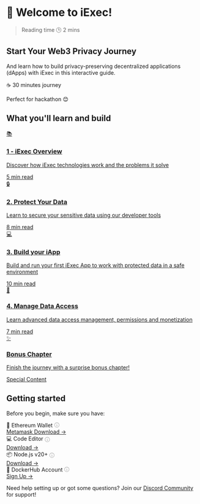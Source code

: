 # 👋 Welcome to iExec!

> Reading time 🕒 2 mins

<div class="hero">
  <div >
    <h2>Start Your Web3 Privacy Journey</h2>
    <p>And learn how to build privacy-preserving decentralized applications (dApps) with iExec in this interactive guide.</p>
    <div class="hero-time">
      <span class="hero-time-badge ">☕ 30 minutes journey</span>
      <p>Perfect for hackathon 😊</p>
    </div>
  </div>
</div>

## What you'll learn and build

<div class="journey-grid">
  <a href="./1-overview" class="journey-card">
    <div class="card-icon">📚</div>
    <div class="card-content">
      <h3>1 - iExec Overview</h3>
      <p>Discover how iExec technologies work and the problems it solve</p>
      <div class="time-wrapper">
        <span class="time-estimate">5 min read</span>
      </div>
    </div>
  </a>

  <a href="./2-protectData" class="journey-card">
    <div class="card-icon">🔒</div>
    <div class="card-content">
      <h3>2. Protect Your Data</h3>
      <p>Learn to secure your sensitive data using our developer tools</p>
      <div class="time-wrapper">
        <span class="time-estimate">8 min read</span>
      </div>
    </div>
  </a>

  <a href="./3-useProtectedData" class="journey-card">
    <div class="card-icon">💻</div>
    <div class="card-content">
      <h3>3. Build your iApp</h3>
      <p>Build and run your first iExec App to work with protected data in a safe environment</p>
      <div class="time-wrapper">
        <span class="time-estimate">10 min read</span>
      </div>
    </div>
  </a>
    
  <a href="./4-manageDataAccess" class="journey-card">
    <div class="card-icon">🔑</div>
    <div class="card-content">
      <h3>4. Manage Data Access</h3>
      <p>Learn advanced data access management, permissions and monetization</p>
      <div class="time-wrapper">
        <span class="time-estimate">7 min read</span>
      </div>
    </div>
  </a>
  
  <a href="./5-suprise" class="journey-card special">
    <div class="card-icon">✨</div>
    <div class="card-content">
      <h3>Bonus Chapter</h3>
      <p>Finish the journey with a surprise bonus chapter!</p>
      <div class="time-wrapper">
        <span class="surprise-badge">Special Content</span>
      </div>
    </div>
  </a>
</div>

## Getting started

Before you begin, make sure you have:

<div class="requirements-list">
  <div class="requirement-item">
    <div class="req-title">🦊 Ethereum Wallet <div class="tooltip-container"><svg class="info-icon" viewBox="0 0 24 24" width="14" height="14"><path fill="currentColor" d="M13 7.5a1 1 0 11-2 0 1 1 0 012 0zm-3 3.75a.75.75 0 01.75-.75h1.5a.75.75 0 01.75.75v4.25h.75a.75.75 0 010 1.5h-3a.75.75 0 010-1.5h.75V12h-.75a.75.75 0 01-.75-.75z"/><path fill="currentColor" fill-rule="evenodd" d="M12 1C5.925 1 1 5.925 1 12s4.925 11 11 11 11-4.925 11-11S18.075 1 12 1zM2.5 12a9.5 9.5 0 1119 0 9.5 9.5 0 01-19 0z"/></svg><span class="tooltip-text">Required to interact with blockchain features, manage your data access permissions, and handle transactions on the iExec platform</span></div></div>
    <a target="_blank" href="https://chromewebstore.google.com/detail/metamask/nkbihfbeogaeaoehlefnkodbefgpgknn">Metamask Download →</a>
  </div>
  
  <div class="requirement-item">
    <div class="req-title">💻 Code Editor <div class="tooltip-container"><svg class="info-icon" viewBox="0 0 24 24" width="14" height="14"><path fill="currentColor" d="M13 7.5a1 1 0 11-2 0 1 1 0 012 0zm-3 3.75a.75.75 0 01.75-.75h1.5a.75.75 0 01.75.75v4.25h.75a.75.75 0 010 1.5h-3a.75.75 0 010-1.5h.75V12h-.75a.75.75 0 01-.75-.75z"/><path fill="currentColor" fill-rule="evenodd" d="M12 1C5.925 1 1 5.925 1 12s4.925 11 11 11 11-4.925 11-11S18.075 1 12 1zM2.5 12a9.5 9.5 0 1119 0 9.5 9.5 0 01-19 0z"/></svg><span class="tooltip-text">If you want to have a more detailed look at the iAppcode, you can use this editor</span></div></div>
    <a target="_blank" href="https://code.visualstudio.com/"> Download →</a>
  </div>
  
  <div class="requirement-item">
    <div class="req-title">📦 Node.js v20+ <div class="tooltip-container"><svg class="info-icon" viewBox="0 0 24 24" width="14" height="14"><path fill="currentColor" d="M13 7.5a1 1 0 11-2 0 1 1 0 012 0zm-3 3.75a.75.75 0 01.75-.75h1.5a.75.75 0 01.75.75v4.25h.75a.75.75 0 010 1.5h-3a.75.75 0 010-1.5h.75V12h-.75a.75.75 0 01-.75-.75z"/><path fill="currentColor" fill-rule="evenodd" d="M12 1C5.925 1 1 5.925 1 12s4.925 11 11 11 11-4.925 11-11S18.075 1 12 1zM2.5 12a9.5 9.5 0 1119 0 9.5 9.5 0 01-19 0z"/></svg><span class="tooltip-text">Required runtime environment for running JavaScript code and managing project dependencies</span></div></div>
    <a target="_blank" href="https://nodejs.org/en/">Download →</a>
  </div>
  
  <div class="requirement-item">
    <div class="req-title">🐳 DockerHub Account <div class="tooltip-container"><svg class="info-icon" viewBox="0 0 24 24" width="14" height="14"><path fill="currentColor" d="M13 7.5a1 1 0 11-2 0 1 1 0 012 0zm-3 3.75a.75.75 0 01.75-.75h1.5a.75.75 0 01.75.75v4.25h.75a.75.75 0 010 1.5h-3a.75.75 0 010-1.5h.75V12h-.75a.75.75 0 01-.75-.75z"/><path fill="currentColor" fill-rule="evenodd" d="M12 1C5.925 1 1 5.925 1 12s4.925 11 11 11 11-4.925 11-11S18.075 1 12 1zM2.5 12a9.5 9.5 0 1119 0 9.5 9.5 0 01-19 0z"/></svg><span class="tooltip-text">Needed to publish and manage your iExec applications in containers for secure deployment</span></div></div>
    <a target="_blank" href="https://hub.docker.com/">Sign Up →</a>
  </div>
</div>

<div class="solution-note-green">
  <p>Need help setting up or got some questions? Join our <a target="_blank" href="https://discord.gg/tJH8YfSB">Discord Community</a> for support!</p>
</div>

<style>
.tooltip-container {
  display: inline-flex;
  align-items: center;
  position: relative;
  margin-left: 4px;
  cursor: help;
}

.info-icon {
  opacity: 0.6;
  transition: opacity 0.2s;
  color: #666;
}

.tooltip-container:hover .info-icon {
  opacity: 1;
  color: #333;
}

.tooltip-text {
  visibility: hidden;
  position: absolute;
  bottom: 100%;
  left: 50%;
  transform: translateX(-50%);
  background-color: #2a2a2a;
  color: white;
  padding: 8px 12px;
  border-radius: 6px;
  font-size: 0.9em;
  width: max-content;
  max-width: 250px;
  box-shadow: 0 2px 8px rgba(0,0,0,0.15);
  z-index: 100;
  opacity: 0;
  transition: opacity 0.2s, visibility 0.2s;
}

.tooltip-text::after {
  content: '';
  position: absolute;
  top: 100%;
  left: 50%;
  transform: translateX(-50%);
  border-width: 6px;
  border-style: solid;
  border-color: #2a2a2a transparent transparent transparent;
}

.tooltip-container:hover .tooltip-text {
  visibility: visible;
  opacity: 1;
}

.req-title {
  position: relative;
  display: flex;
  align-items: center;
}
</style>
